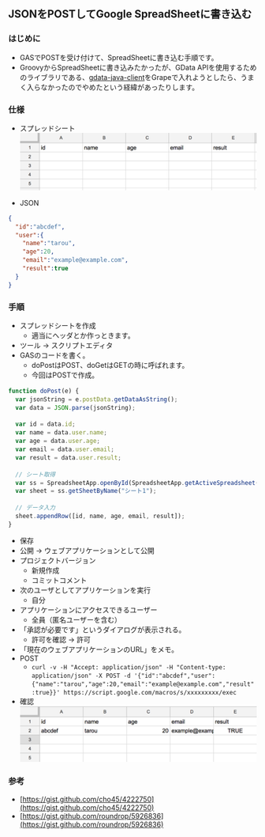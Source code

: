
## JSONをPOSTしてGoogle SpreadSheetに書き込む
### はじめに
- GASでPOSTを受け付けて、SpreadSheetに書き込む手順です。
- GroovyからSpreadSheetに書き込みたかったが、GData APIを使用するためのライブラリである、[gdata-java-client](https://mvnrepository.com/artifact/com.google.gdata/core)をGrapeで入れようとしたら、うまく入らなかったのでやめたという経緯があったりします。

### 仕様
- スプレッドシート
![spreadsheet](./pic1.png)

- JSON
```json
{
  "id":"abcdef",
  "user":{
    "name":"tarou",
    "age":20,
    "email":"example@example.com",
    "result":true
  }
}
```

### 手順
- スプレッドシートを作成
  - 適当にヘッダとか作っときます。
- ツール → スクリプトエディタ
- GASのコードを書く。
  - doPostはPOST、doGetはGETの時に呼ばれます。
  - 今回はPOSTで作成。

```javascript
function doPost(e) {
  var jsonString = e.postData.getDataAsString();
  var data = JSON.parse(jsonString);

  var id = data.id;
  var name = data.user.name;
  var age = data.user.age;
  var email = data.user.email;
  var result = data.user.result;

  // シート取得
  var ss = SpreadsheetApp.openById(SpreadsheetApp.getActiveSpreadsheet().getId());
  var sheet = ss.getSheetByName("シート1");

  // データ入力
  sheet.appendRow([id, name, age, email, result]);
}
```

- 保存
- 公開 → ウェブアプリケーションとして公開
- プロジェクトバージョン
  - 新規作成
  - コミットコメント
- 次のユーザとしてアプリケーションを実行
  - 自分
- アプリケーションにアクセスできるユーザー
  - 全員（匿名ユーザーを含む）
- 「承認が必要です」というダイアログが表示される。
  - 許可を確認 → 許可
- 「現在のウェブアプリケーションのURL」をメモ。
- POST
  - ```curl -v -H "Accept: application/json" -H "Content-type: application/json" -X POST -d '{"id":"abcdef","user":{"name":"tarou","age":20,"email":"example@example.com","result":true}}' https://script.google.com/macros/s/xxxxxxxxx/exec```
- 確認
![result](./pic2.png)

### 参考
- [https://gist.github.com/cho45/4222750](https://gist.github.com/cho45/4222750)
- [https://gist.github.com/roundrop/5926836](https://gist.github.com/roundrop/5926836)

